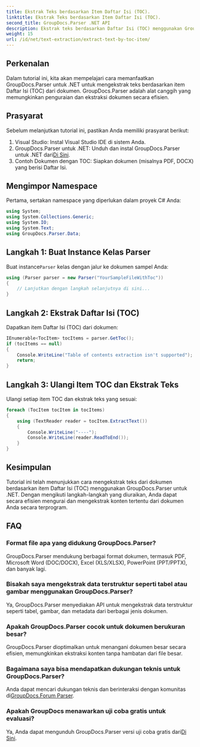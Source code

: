 ```yaml
---
title: Ekstrak Teks berdasarkan Item Daftar Isi (TOC).
linktitle: Ekstrak Teks berdasarkan Item Daftar Isi (TOC).
second_title: GroupDocs.Parser .NET API
description: Ekstrak teks berdasarkan Daftar Isi (TOC) menggunakan GroupDocs.Parser untuk .NET. Pelajari teknik penguraian dokumen yang efisien untuk ekstraksi data terstruktur.
weight: 15
url: /id/net/text-extraction/extract-text-by-toc-item/
---
```

## Perkenalan
Dalam tutorial ini, kita akan mempelajari cara memanfaatkan GroupDocs.Parser untuk .NET untuk mengekstrak teks berdasarkan item Daftar Isi (TOC) dari dokumen. GroupDocs.Parser adalah alat canggih yang memungkinkan penguraian dan ekstraksi dokumen secara efisien.
## Prasyarat
Sebelum melanjutkan tutorial ini, pastikan Anda memiliki prasyarat berikut:
1. Visual Studio: Instal Visual Studio IDE di sistem Anda.
2.  GroupDocs.Parser untuk .NET: Unduh dan instal GroupDocs.Parser untuk .NET dari[Di Sini](https://releases.groupdocs.com/parser/net/).
3. Contoh Dokumen dengan TOC: Siapkan dokumen (misalnya PDF, DOCX) yang berisi Daftar Isi.

## Mengimpor Namespace
Pertama, sertakan namespace yang diperlukan dalam proyek C# Anda:
```csharp
using System;
using System.Collections.Generic;
using System.IO;
using System.Text;
using GroupDocs.Parser.Data;
```
## Langkah 1: Buat Instance Kelas Parser
 Buat instance`Parser` kelas dengan jalur ke dokumen sampel Anda:
```csharp
using (Parser parser = new Parser("YourSampleFileWithToc"))
{
    // Lanjutkan dengan langkah selanjutnya di sini...
}
```
## Langkah 2: Ekstrak Daftar Isi (TOC)
Dapatkan item Daftar Isi (TOC) dari dokumen:
```csharp
IEnumerable<TocItem> tocItems = parser.GetToc();
if (tocItems == null)
{
    Console.WriteLine("Table of contents extraction isn't supported");
    return;
}
```
## Langkah 3: Ulangi Item TOC dan Ekstrak Teks
Ulangi setiap item TOC dan ekstrak teks yang sesuai:
```csharp
foreach (TocItem tocItem in tocItems)
{
    using (TextReader reader = tocItem.ExtractText())
    {
        Console.WriteLine("----");
        Console.WriteLine(reader.ReadToEnd());
    }
}
```

## Kesimpulan
Tutorial ini telah menunjukkan cara mengekstrak teks dari dokumen berdasarkan item Daftar Isi (TOC) menggunakan GroupDocs.Parser untuk .NET. Dengan mengikuti langkah-langkah yang diuraikan, Anda dapat secara efisien mengurai dan mengekstrak konten tertentu dari dokumen Anda secara terprogram.

## FAQ
### Format file apa yang didukung GroupDocs.Parser?
GroupDocs.Parser mendukung berbagai format dokumen, termasuk PDF, Microsoft Word (DOC/DOCX), Excel (XLS/XLSX), PowerPoint (PPT/PPTX), dan banyak lagi.
### Bisakah saya mengekstrak data terstruktur seperti tabel atau gambar menggunakan GroupDocs.Parser?
Ya, GroupDocs.Parser menyediakan API untuk mengekstrak data terstruktur seperti tabel, gambar, dan metadata dari berbagai jenis dokumen.
### Apakah GroupDocs.Parser cocok untuk dokumen berukuran besar?
GroupDocs.Parser dioptimalkan untuk menangani dokumen besar secara efisien, memungkinkan ekstraksi konten tanpa hambatan dari file besar.
### Bagaimana saya bisa mendapatkan dukungan teknis untuk GroupDocs.Parser?
 Anda dapat mencari dukungan teknis dan berinteraksi dengan komunitas di[GroupDocs.Forum Parser](https://forum.groupdocs.com/c/parser/17).
### Apakah GroupDocs menawarkan uji coba gratis untuk evaluasi?
Ya, Anda dapat mengunduh GroupDocs.Parser versi uji coba gratis dari[Di Sini](https://releases.groupdocs.com/).